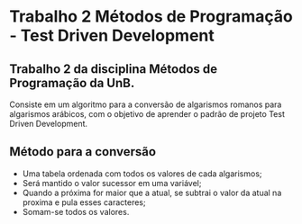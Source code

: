 # Trabalho 2 Métodos de Programação - Test Driven Development

## Trabalho 2 da disciplina Métodos de Programação da UnB.

Consiste em um algoritmo para a conversão de algarismos romanos para algarismos arábicos, com o objetivo de aprender o padrão de projeto Test Driven Development.

## Método para a conversão

- Uma tabela ordenada com todos os valores de cada algarismos;
- Será mantido o valor sucessor em uma variável;
- Quando a próxima for maior que a atual, se subtrai o valor da atual na proxima e pula esses caracteres;
- Somam-se todos os valores.
